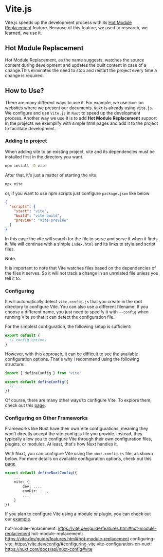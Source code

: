 # Vite.js

Vite.js speeds up the development process with its
[Hot Module Replacement](hot-module-replacement) feature. Because of this
feature, we used to research, we learned, we use it.

## Hot Module Replacement

Hot Module Replacement, as the name suggests, watches the source content during
development and updates the built content in case of a change.This eliminates
the need to stop and restart the project every time a change is required.

## How to Use?

There are many different ways to use it. For example, we use `Nuxt` on websites
where we present our documents. `Nuxt` is already using `Vite.js`. We configure
and use `Vite.js` in `Nuxt` to speed up the development process. Another way we
use it is to add **Hot Module Replacement** support in the projects we exemplify
with simple html pages and add it to the project to facilitate development.

### Adding to project

When adding vite to an existing project, vite and its dependencies must be
installed first in the directory you want.

```bash
npm install -D vite
```

After that, it's just a matter of starting the vite

```bash
npx vite
```

or, if you want to use npm scripts just configure `package.json` like below

```json
{
  "scripts": {
    "start": "vite",
    "build": "vite build",
    "preview": "vite preview"
  }
}
```

In this case the vite will search for the file to serve and serve it when it
finds it. We will continue with a simple `index.html` and its links to style and
script files.

> [!NOTE]
>
> It is important to note that Vite watches files based on the dependencies of
> the files it serves. So it will not track a change in an unrelated file unless
> you tell it to.

### Configuring

It will automatically detect `vite.config.js` that you create in the root
directory to configure Vite. You can also use a different filename. If you
choose a different name, you just need to specify it with `--config` when
running Vite so that it can detect the configuration file.

For the simplest configuration, the following setup is sufficient:

```js
export default {
  // config options
}
```

However, with this approach, it can be difficult to see the available
configuration options. That's why I recommend using the following structure:

```js
import { defineConfig } from 'vite'

export default defineConfig({
  // ...
})
```

Of course, there are many other ways to configure Vite. To explore them, check
out this [page](configuring-vite).

### Configuring on Other Frameworks

Frameworks like Nuxt have their own Vite configurations, meaning they won't
directly accept the vite.config.js file you provide. Instead, they typically
allow you to configure Vite through their own configuration files, plugins, or
modules. At least, that's how Nuxt handles it.

With Nuxt, you can configure Vite using the `nuxt.config.ts` file, as shown
below. For more details on available configuration options, check out this
[page](vite-configuration-on-nuxt).

```ts
export default defineNuxtConfig({
    ...
    vite: {
        dev: ...,
        envDir: ...,
        ...
    }
})
```

If you plan to configure Vite using a module or plugin, you can check out our
[example](./OurDocumentation/.theme/modules/mouselessway.js).

hot-module-replacement: https://vite.dev/guide/features.html#hot-module-replacement
hot-module-replacement: https://vite.dev/guide/features.html#hot-module-replacement
configuring-vite: https://vite.dev/config/#configuring-vite
vite-configuration-on-nuxt: https://nuxt.com/docs/api/nuxt-config#vite